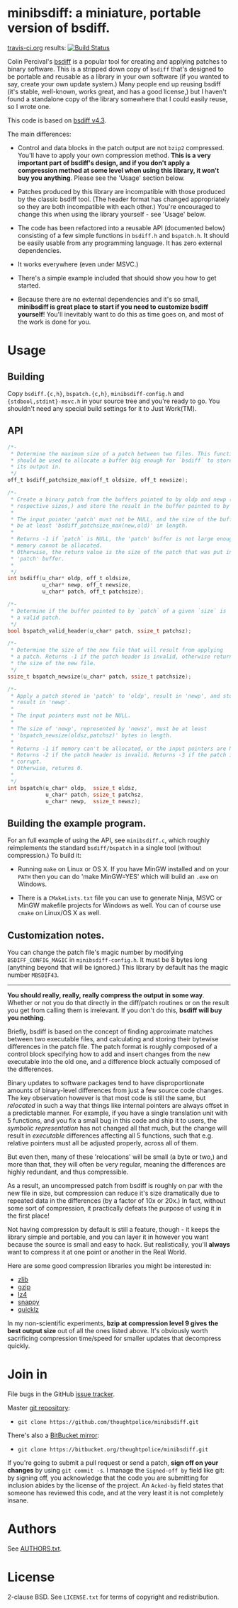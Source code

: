 # minibsdiff: a miniature, portable version of bsdiff.

[travis-ci.org](http://travis-ci.org) results: [![Build Status](https://secure.travis-ci.org/thoughtpolice/minibsdiff.png?branch=master)](http://travis-ci.org/thoughtpolice/minibsdiff)

Colin Percival's [bsdiff][] is a popular tool for creating and applying patches
to binary software. This is a stripped down copy of `bsdiff` that's designed to
be portable and reusable as a library in your own software (if you wanted to
say, create your own update system.) Many people end up reusing bsdiff (it's
stable, well-known, works great, and has a good license,) but I haven't found a
standalone copy of the library somewhere that I could easily reuse, so I wrote
one.

This code is based on [bsdiff v4.3](http://www.daemonology.net/bsdiff/bsdiff-4.3.tar.gz).

The main differences:

  * Control and data blocks in the patch output are not `bzip2` compressed.
    You'll have to apply your own compression method. **This is a very
    important part of bsdiff's design, and if you don't apply a compression
    method at some level when using this library, it won't buy you anything**.
    Please see the 'Usage' section below.

  * Patches produced by this library are incompatible with those produced by
    the classic bsdiff tool. (The header format has changed appropriately so
    they are both incompatible with each other.) You're encouraged to change
    this when using the library yourself - see 'Usage' below.

  * The code has been refactored into a reusable API (documented below)
    consisting of a few simple functions in `bsdiff.h` and `bspatch.h`. It
    should be easily usable from any programming language. It has zero external
    dependencies.

  * It works everywhere (even under MSVC.)

  * There's a simple example included that should show you how to get started.

  * Because there are no external dependencies and it's so small, **minibsdiff
    is great place to start if you need to customize bsdiff yourself**! You'll
    inevitably want to do this as time goes on, and most of the work is done
    for you.

# Usage

## Building

Copy `bsdiff.{c,h}`, `bspatch.{c,h}`, `minibsdiff-config.h` and
`{stdbool,stdint}-msvc.h` in your source tree and you're ready to go. You
shouldn't need any special build settings for it to Just Work(TM).

## API

```c
/*-
 * Determine the maximum size of a patch between two files. This function
 * should be used to allocate a buffer big enough for `bsdiff` to store
 * its output in.
 */
off_t bsdiff_patchsize_max(off_t oldsize, off_t newsize);

/*-
 * Create a binary patch from the buffers pointed to by oldp and newp (with
 * respective sizes,) and store the result in the buffer pointed to by 'patch'.
 *
 * The input pointer 'patch' must not be NULL, and the size of the buffer must
 * be at least 'bsdiff_patchsize_max(new,old)' in length.
 *
 * Returns -1 if `patch` is NULL, the 'patch' buffer is not large enough, or if
 * memory cannot be allocated.
 * Otherwise, the return value is the size of the patch that was put in the
 * 'patch' buffer.
 *
 */
int bsdiff(u_char* oldp, off_t oldsize,
           u_char* newp, off_t newsize,
           u_char* patch, off_t patchsize);

/*-
 * Determine if the buffer pointed to by `patch` of a given `size` is
 * a valid patch.
 */
bool bspatch_valid_header(u_char* patch, ssize_t patchsz);

/*-
 * Determine the size of the new file that will result from applying
 * a patch. Returns -1 if the patch header is invalid, otherwise returns
 * the size of the new file.
 */
ssize_t bspatch_newsize(u_char* patch, ssize_t patchsize);

/*-
 * Apply a patch stored in 'patch' to 'oldp', result in 'newp', and store the
 * result in 'newp'.
 *
 * The input pointers must not be NULL.
 *
 * The size of 'newp', represented by 'newsz', must be at least
 * 'bspatch_newsize(oldsz,patchsz)' bytes in length.
 *
 * Returns -1 if memory can't be allocated, or the input pointers are NULL.
 * Returns -2 if the patch header is invalid. Returns -3 if the patch itself is
 * corrupt.
 * Otherwise, returns 0.
 *
 */
int bspatch(u_char* oldp,  ssize_t oldsz,
            u_char* patch, ssize_t patchsz,
            u_char* newp,  ssize_t newsz);

```

## Building the example program.

For an full example of using the API, see `minibsdiff.c`, which roughly
reimplements the standard `bsdiff/bspatch` in a single tool (without
compression.) To build it:

  * Running `make` on Linux or OS X. If you have MinGW installed and on
    your `PATH` then you can do 'make MinGW=YES' which will build an
    `.exe` on Windows.

  * There is a `CMakeLists.txt` file you can use to generate Ninja, MSVC or
    MinGW makefile projects for Windows as well. You can of course use `cmake`
    on Linux/OS X as well.

## Customization notes.

You can change the patch file's magic number by modifying `BSDIFF_CONFIG_MAGIC`
in `minibsdiff-config.h`. It must be 8 bytes long (anything beyond that will be
ignored.) This library by default has the magic number `MBSDIF43`.

---

**You should really, really, really compress the output in some way**. Whether
or not you do that directly in the diff/patch routines or on the result you get
from calling them is irrelevant. If you don't do this, **bsdiff will buy you
nothing**.

Briefly, bsdiff is based on the concept of finding approximate matches between
two executable files, and calculating and storing their bytewise differences in
the patch file. The patch format is roughly composed of a control block
specifying how to add and insert changes from the new executable into the old
one, and a difference block actually composed of the differences.

Binary updates to software packages tend to have disproportionate amounts of
binary-level differences from just a few source code changes. The key
observation however is that most code is still the same, but *relocated* in
such a way that things like internal pointers are always offset in a
predictable manner.  For example, if you have a single translation unit with 5
functions, and you fix a small bug in this code and ship it to users, the
*symbolic representation* has not changed all that much, but the change will
result in *executable* differences affecting all 5 functions, such that e.g.
relative pointers must all be adjusted properly, across all of them.

But even then, many of these 'relocations' will be small (a byte or two,) and
more than that, they will often be very regular, meaning the differences are
highly redundant, and thus compressible.

As a result, an uncompressed patch from bsdiff is roughly on par with the new
file in size, but compression can reduce it's size dramatically due to repeated
data in the differences (by a factor of 10x or 20x.) In fact, without some sort
of compression, it practically defeats the purpose of using it in the first
place!

Not having compression by default is still a feature, though - it keeps the
library simple and portable, and you can layer it in however you want because
the source is small and easy to hack. But realistically, you'll **always** want
to compress it at one point or another in the Real World.

Here are some good compression libraries you might be interested in:

  * [zlib](http://www.zlib.net)
  * [gzip](http://www.gzip.org)
  * [lz4](http://code.google.com/p/lz4)
  * [snappy](http://code.google.com/p/snappy)
  * [quicklz](http://www.quicklz.com)

In my non-scientific experiments, **bzip at compression level 9 gives the best
output size** out of all the ones listed above. It's obviously worth
sacrificing compression time/speed for smaller updates that decompress quickly.

# Join in

File bugs in the GitHub [issue tracker][].

Master [git repository][gh]:

* `git clone https://github.com/thoughtpolice/minibsdiff.git`

There's also a [BitBucket mirror][bb]:

* `git clone https://bitbucket.org/thoughtpolice/minibsdiff.git`

If you're going to submit a pull request or send a patch, **sign off on your
changes** by using `git commit -s`. I manage the `Signed-off by` field like
git: by signing off, you acknowledge that the code you are submitting for
inclusion abides by the license of the project. An `Acked-by` field states that
someone has reviewed this code, and at the very least it is not completely
insane.

# Authors

See [AUTHORS.txt](https://raw.github.com/thoughtpolice/minibsdiff/master/AUTHORS.txt).

# License

2-clause BSD. See `LICENSE.txt` for terms of copyright and redistribution.

[bsdiff]: http://www.daemonology.net/bsdiff/
[issue tracker]: http://github.com/thoughtpolice/minibsdiff/issues
[gh]: http://github.com/thoughtpolice/minibsdiff
[bb]: http://bitbucket.org/thoughtpolice/minibsdiff
